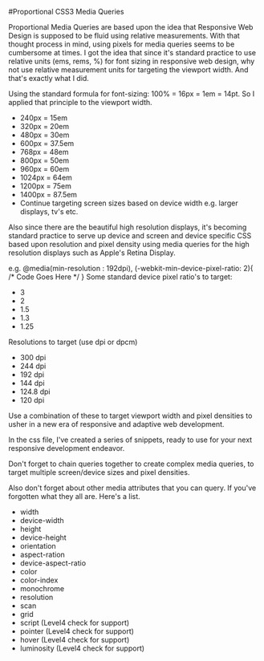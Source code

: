 #Proportional CSS3 Media Queries

Proportional Media Queries are based upon the idea that Responsive Web Design is supposed to be fluid using relative measurements. With that thought process in mind, using pixels for media queries seems to be cumbersome at times. I got the idea that since it's standard practice to use relative units (ems, rems, %) for font sizing in responsive web design, why not use relative measurement units for targeting the viewport width. And that's exactly what I did. 

Using the standard formula for font-sizing: 100% = 16px = 1em = 14pt.
So I applied that principle to the viewport width.
  * 240px = 15em
  * 320px = 20em
  * 480px = 30em
  * 600px = 37.5em
  * 768px = 48em
  * 800px = 50em
  * 960px = 60em
  * 1024px = 64em
  * 1200px = 75em
  * 1400px = 87.5em
  * Continue targeting screen sizes based on device width e.g. larger displays, tv's etc. 

Also since there are the beautiful high resolution displays, it's becoming standard practice to serve up device and screen and device specific CSS based upon resolution and pixel density using media queries for the high resolution displays such as Apple's Retina Display. 

e.g. @media(min-resolution : 192dpi), (-webkit-min-device-pixel-ratio: 2){
      /* Code Goes Here */
      }
Some standard device pixel ratio's to target:
  * 3
  * 2
  * 1.5
  * 1.3
  * 1.25

Resolutions to target (use dpi or dpcm)
  * 300 dpi
  * 244 dpi
  * 192 dpi
  * 144 dpi
  * 124.8 dpi
  * 120 dpi

Use a combination of these to target viewport width and pixel densities to usher in a new era of responsive and adaptive web development.

In the css file, I've created a series of snippets, ready to use for your next responsive development endeavor.

Don't forget to chain queries together to create complex media queries, to target multiple screen/device sizes and pixel densities.

Also don't forget about other media attributes that you can query. If you've forgotten what they all are. Here's a list.
  * width
  * device-width
  * height
  * device-height
  * orientation
  * aspect-ration
  * device-aspect-ratio
  * color
  * color-index
  * monochrome
  * resolution
  * scan
  * grid
  * script (Level4 check for support)
  * pointer (Level4 check for support)
  * hover (Level4 check for support)
  * luminosity (Level4 check for support)